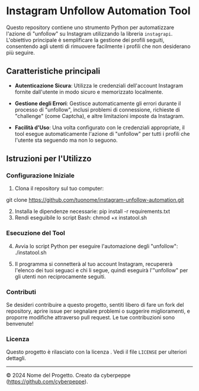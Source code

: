 # Instagram Unfollow Automation Tool

Questo repository contiene uno strumento Python per automatizzare l'azione di "unfollow" su Instagram utilizzando la libreria `instagrapi`. L'obiettivo principale è semplificare la gestione dei profili seguiti, consentendo agli utenti di rimuovere facilmente i profili che non desiderano più seguire.

## Caratteristiche principali

- **Autenticazione Sicura**: Utilizza le credenziali dell'account Instagram fornite dall'utente in modo sicuro e memorizzato localmente.
  
- **Gestione degli Errori**: Gestisce automaticamente gli errori durante il processo di "unfollow", inclusi problemi di connessione, richieste di "challenge" (come Captcha), e altre limitazioni imposte da Instagram.

- **Facilità d'Uso**: Una volta configurato con le credenziali appropriate, il tool esegue automaticamente l'azione di "unfollow" per tutti i profili che l'utente sta seguendo ma non lo seguono.

## Istruzioni per l'Utilizzo

### Configurazione Iniziale

1. Clona il repository sul tuo computer:

git clone https://github.com/tuonome/instagram-unfollow-automation.git

2. Installa le dipendenze necessarie:
pip install -r requirements.txt
3. Rendi eseguibile lo script Bash:
chmod +x instatool.sh
### Esecuzione del Tool

4. Avvia lo script Python per eseguire l'automazione degli "unfollow":
./instatool.sh

5. Il programma si connetterà al tuo account Instagram, recupererà l'elenco dei tuoi seguaci e chi li segue, quindi eseguirà l'"unfollow" per gli utenti non reciprocamente seguiti.

### Contributi

Se desideri contribuire a questo progetto, sentiti libero di fare un fork del repository, aprire issue per segnalare problemi o suggerire miglioramenti, e proporre modifiche attraverso pull request. Le tue contribuzioni sono benvenute!

### Licenza

Questo progetto è rilasciato con la licenza . Vedi il file `LICENSE` per ulteriori dettagli.

---

© 2024 Nome del Progetto. Creato da cyberpeppe (https://github.com/cyberpeppe).
